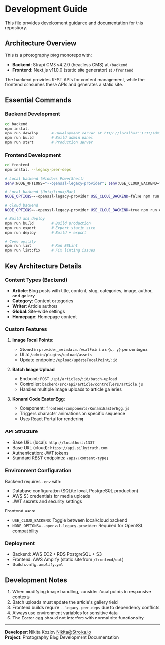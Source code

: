 # Development Guide

This file provides development guidance and documentation for this repository.

## Architecture Overview

This is a photography blog monorepo with:
- **Backend**: Strapi CMS v4.2.0 (headless CMS) at `/backend`
- **Frontend**: Next.js v11.0.0 (static site generator) at `/frontend`

The backend provides REST APIs for content management, while the frontend consumes these APIs and generates a static site.

## Essential Commands

### Backend Development
```bash
cd backend
npm install
npm run develop      # Development server at http://localhost:1337/admin
npm run build        # Build admin panel
npm run start        # Production server
```

### Frontend Development
```bash
cd frontend
npm install --legacy-peer-deps

# Local backend (Windows PowerShell)
$env:NODE_OPTIONS="--openssl-legacy-provider"; $env:USE_CLOUD_BACKEND="false"; npm run dev

# Local backend (Unix/Linux/Mac)
NODE_OPTIONS=--openssl-legacy-provider USE_CLOUD_BACKEND=false npm run dev

# Cloud backend
NODE_OPTIONS=--openssl-legacy-provider USE_CLOUD_BACKEND=true npm run dev

# Build and deploy
npm run build        # Build production
npm run export       # Export static site
npm run deploy       # Build + export

# Code quality
npm run lint         # Run ESLint
npm run lint:fix     # Fix linting issues
```

## Key Architecture Details

### Content Types (Backend)
- **Article**: Blog posts with title, content, slug, categories, image, author, and gallery
- **Category**: Content categories
- **Writer**: Article authors
- **Global**: Site-wide settings
- **Homepage**: Homepage content

### Custom Features

1. **Image Focal Points**: 
   - Stored in `provider_metadata.focalPoint` as `{x, y}` percentages
   - UI at `/admin/plugins/upload/assets`
   - Update endpoint: `/upload/updateFocalPoint/:id`

2. **Batch Image Upload**:
   - Endpoint: `POST /api/articles/:id/batch-upload`
   - Controller: `backend/src/api/article/controllers/article.js`
   - Handles multiple image uploads to article galleries

3. **Konami Code Easter Egg**:
   - Component: `frontend/components/KonamiEasterEgg.js`
   - Triggers character animations on specific sequence
   - Uses React Portal for rendering

### API Structure
- Base URL (local): `http://localhost:1337`
- Base URL (cloud): `https://api.silkytruth.com`
- Authentication: JWT tokens
- Standard REST endpoints: `/api/{content-type}`

### Environment Configuration
Backend requires `.env` with:
- Database configuration (SQLite local, PostgreSQL production)
- AWS S3 credentials for media uploads
- JWT secrets and security settings

Frontend uses:
- `USE_CLOUD_BACKEND`: Toggle between local/cloud backend
- `NODE_OPTIONS=--openssl-legacy-provider`: Required for OpenSSL compatibility

### Deployment
- Backend: AWS EC2 + RDS PostgreSQL + S3
- Frontend: AWS Amplify (static site from `/frontend/out`)
- Build config: `amplify.yml`

## Development Notes

1. When modifying image handling, consider focal points in responsive contexts
2. Batch uploads must update the article's gallery field
3. Frontend builds require `--legacy-peer-deps` due to dependency conflicts
4. Always use environment variables for sensitive data
5. The Easter egg should not interfere with normal site functionality

---

**Developer**: Nikita Kozlov <Nikita@Stroika.io>  
**Project**: Photography Blog Development Documentation
